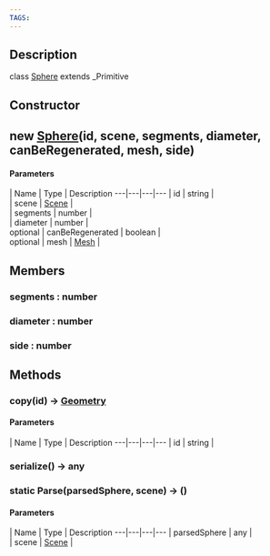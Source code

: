 ```yaml
---
TAGS:
---
```

## Description

class [Sphere](/classes/3.0/Sphere) extends _Primitive



## Constructor

## new [Sphere](/classes/3.0/Sphere)(id, scene, segments, diameter, canBeRegenerated, mesh, side)



#### Parameters
 | Name | Type | Description
---|---|---|---
 | id | string |     
 | scene | [Scene](/classes/3.0/Scene) |     
 | segments | number |     
 | diameter | number |     
optional | canBeRegenerated | boolean |     
optional | mesh | [Mesh](/classes/3.0/Mesh) |     
## Members

### segments : number



### diameter : number



### side : number



## Methods

### copy(id) &rarr; [Geometry](/classes/3.0/Geometry)



#### Parameters
 | Name | Type | Description
---|---|---|---
 | id | string |     

### serialize() &rarr; any


### static Parse(parsedSphere, scene) &rarr; ()



#### Parameters
 | Name | Type | Description
---|---|---|---
 | parsedSphere | any |    
 | scene | [Scene](/classes/3.0/Scene) |     

